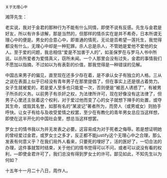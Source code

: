     关于无理心中 

   湘萍先生：

   老实说，我对于金君的那种行为不能有什么同情，即使不说有反感。先生与金君是好友，所以有许多谅解，那是当然的，但那样的情杀实在是并不希奇，日本所谓无理心中的便是。男女的合意心中，即普通的情死，无论是否希望一莲托生，我觉得都没有什么，无理心中却是一种犯罪。杀人总是杀人，不管她是爱他不爱他的女人。至于爱的问题，我总相信“爱是不加害于人的”，如圣保罗在与罗马人书中所说。以杀所爱者为爱情真义，窃所未闻。一个人那里会没有过失，金君的事情我们不愿加以指摘，不过如以为有表彰的价值，那我觉得是一种错误的见解。

   中国古来男子的偏见，直至现在还多少存在着，是不承认女子有独立的人格。三从之说在表面上似乎已经没有青年男子在那里提倡了，但在事实上还是很占着势力。女子生就被爱的，若是爱人至多也只能爱一次，否则便是“被恶人诱惑了”，有被男子所杀的义务。以前男子有杀奸之权，为法律所许可，现在好像没有这法律了，但男子心里还主张着这个权利，对于爱过他而变了心的女子就想下辣手的处置，或夺其生命，或毁其名誉，如那有名的“某波记”著者所为，而旁人（或男或女）则拍手呼快。让女子有给与及收受爱情之权罢，至少在有教化的青年男女总应当这样想，即使在这半开化的中国社会里，想总当这样想罢。

   罗女士的情书我以为并无发表之必要。这容易成为对于死者之侮辱。若是想证明她的曾经爱过金君，或罗女士之多才，反正都不能justify这个无理心中之合理，那么发表有何意义乎？在我们局外人看来，只要死的埋好了，活的医好了，一切合法的办理，这件事就暂时结束，关于他们的情书觉得可以不问，或者可以说没有看的权利，—即使金君许可了，我们总没有得到罗女士的许可。鄙见如此，不知先生以为何如？

   十五年十一月二十八日，周作人。

